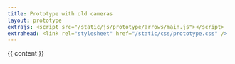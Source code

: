 ```yaml
---
title: Prototype with old cameras
layout: prototype
extrajs: <script src="/static/js/prototype/arrows/main.js"></script>
extrahead: <link rel="stylesheet" href="/static/css/prototype.css" />
---
```

{{ content }}
